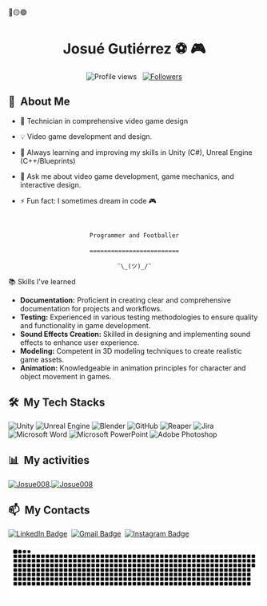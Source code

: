 <div>
🔴🟡🟢

<br>

</div>

<div align="center">
  <h1>Josué Gutiérrez ⚽ 🎮 </h1>
</div>

<p align="center">
  <img src="https://komarev.com/ghpvc/?username=Josue008&color=blueviolet" alt="Profile views" />
  &nbsp;
  <a href="https://github.com/Josue008?tab=followers">
    <img src="https://img.shields.io/github/followers/Josue008?style=social" alt="Followers" />
  </a>
</p>





<div>

  ## 🧭 &nbsp;About Me

  - 🦔 Technician in comprehensive video game design
  - 💡 Video game development and design. 

  - 🚀 Always learning and improving my skills in Unity (C#), Unreal Engine (C++/Blueprints)

  - 💬 Ask me about video game development, game mechanics, and interactive design.

  - ⚡ Fun fact: I sometimes dream in code 🎮

  <br>
  

</div>


<div align="center">

  `Programmer and Footballer`
  <br>

  `=========================`
  <br>

  `¯\_(ツ)_/¯`
</div>


<div>

 📚 Skills I've learned
 
- **Documentation:** Proficient in creating clear and comprehensive documentation for projects and workflows.
- **Testing:** Experienced in various testing methodologies to ensure quality and functionality in game development.
- **Sound Effects Creation:** Skilled in designing and implementing sound effects to enhance user experience.
- **Modeling:** Competent in 3D modeling techniques to create realistic game assets.
- **Animation:** Knowledgeable in animation principles for character and object movement in games.


</div>


<div>

  ## 🛠️ &nbsp;My Tech Stacks

![Unity](https://img.shields.io/badge/unity-%23000000.svg?style=for-the-badge&logo=unity&logoColor=white)
![Unreal Engine](https://img.shields.io/badge/unrealengine-%23313131.svg?style=for-the-badge&logo=unrealengine&logoColor=white)
![Blender](https://img.shields.io/badge/blender-%23F5792A.svg?style=for-the-badge&logo=blender&logoColor=white)
![GitHub](https://img.shields.io/badge/github-%23121011.svg?style=for-the-badge&logo=github&logoColor=white)
![Reaper](https://img.shields.io/badge/Reaper-white.svg?style=for-the-badge&logo=Reaper&logoColor=%23000000)
![Jira](https://img.shields.io/badge/jira-%230A0FFF.svg?style=for-the-badge&logo=jira&logoColor=white)
![Microsoft Word](https://img.shields.io/badge/Microsoft_Word-2B579A?style=for-the-badge&logo=microsoft-word&logoColor=white)
![Microsoft PowerPoint](https://img.shields.io/badge/Microsoft_PowerPoint-B7472A?style=for-the-badge&logo=microsoft-powerpoint&logoColor=white)
![Adobe Photoshop](https://img.shields.io/badge/adobe%20photoshop-%2331A8FF.svg?style=for-the-badge&logo=adobe%20photoshop&logoColor=white)




</div>


<div>

## 📊 &nbsp;My activities
<a href="https://github.com/Josue008">
  <img width=450 height=170 align="center" alt="Josue008" src="https://github-readme-stats.vercel.app/api?username=Josue008&theme=midnight-purple&show_icons=true&bg_color=0D1117&hide_border=true&count_private=true" />
</a>
<a href="https://github.com/Josue008">
  <img align="center" alt="Josue008" src="https://github-readme-stats.vercel.app/api/top-langs/?username=Josue008&theme=midnight-purple&layout=compact&bg_color=0D1117&hide_border=true&count_private=true" />
</a>


<div>

  ## 📫 &nbsp;My Contacts

  <!-- [![Portfolio Badge](https://img.shields.io/badge/-Portifolio-blueviolet?style=flat-square&logo=Portfolio&logoColor=white)](https://pepyn0.github.io/)&nbsp; -->
  [![LinkedIn Badge](https://img.shields.io/badge/-Josue_Gutierrez-blue?style=flat-square&logo=Linkedin&logoColor=white&link=https://www.linkedin.com/in/josuegutierrez/)](www.linkedin.com/in/josue-gutierrez-a52b4b261)&nbsp;
  [![Gmail Badge](https://img.shields.io/badge/-josue.gutierrez.i98@gmail.com-red?style=flat-square&logo=Gmail&logoColor=white)](mailto:josue.gutierrez.i98@gmail.com)&nbsp;
  [![Instagram Badge](https://img.shields.io/badge/-Jossuegtz_-EB2A08?style=flat-square&logo=Instagram&logoColor=white)](https://www.instagram.com/jossue_gtz/)&nbsp;

</div>


<!-- ![Snake animation](https://github.com/Pepyn0/Pepyn0/blob/output/github-contribution-grid-snake.svg) -->

<div>
  <img src="https://github.com/Pepyn0/Pepyn0/raw/output/github-contribution-grid-snake.svg" alt="snake"></center>
</div>

<!-- ## 📚 &nbsp;My Projects -->


